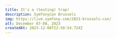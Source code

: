 ```yaml
---
title: It's a (testing) trap!
description: SymfonyCon Brussels
img: https://live.symfony.com/2023-brussels-con/
alt: December 07-08, 2023
createdAt: 2023-12-08T22:50:54.724Z
---
```

